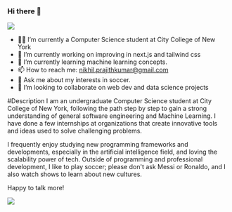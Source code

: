 ### Hi there 👋
![](https://tandsgo.com/wp-content/uploads/2015/03/linkedin-09.jpg)


- ✍🏻 I’m currently a Computer Science student at City College of New York
- 🔭 I’m currently working on improving in next.js and tailwind css
- 🌱 I’m currently learning machine learning concepts.
- 📫 How to reach me: nikhil.prajithkumar@gmail.com
- 💬 Ask me about my interests in soccer.
- 👯 I’m looking to collaborate on web dev and data science projects

#Description
I am an undergraduate Computer Science student at City College of New York, following the path step by step to gain a strong understanding of general software engineering and Machine Learning. I have done a few internships at organizations that create innovative tools and ideas used to solve challenging problems.

I frequently enjoy studying new programming frameworks and developments, especially in the artificial intelligence field, and loving the scalability power of tech. 
Outside of programming and professional development, I like to play soccer; please don't ask Messi or Ronaldo, and I also watch shows to learn about new cultures. 

Happy to talk more!


![](https://komarev.com/ghpvc/?username=NikhilPrajith)
<!--
**NikhilPrajith/NikhilPrajith** is a ✨ _special_ ✨ repository because its `README.md` (this file) appears on your GitHub profile.

Here are some ideas to get you started:

- 🔭 I’m currently working on ...
- 🌱 I’m currently learning ...
- 👯 I’m looking to collaborate on ...
- 🤔 I’m looking for help with ...
- 💬 Ask me about ...
- 📫 How to reach me: ...
- 😄 Pronouns: ...
- ⚡ Fun fact: ...
-->
